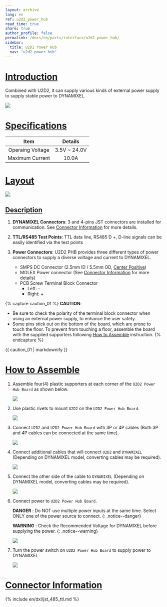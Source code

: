 ```yaml
---
layout: archive
lang: en
ref: u2d2_power_hub
read_time: true
share: true
author_profile: false
permalink: /docs/en/parts/interface/u2d2_power_hub/
sidebar:
  title: U2D2 Power Hub
  nav: "u2d2_power_hub"
---
```


# [Introduction](#introduction)
Combined with U2D2, it can supply various kinds of external power supply to supply stable power to DYNAMIXEL.

![](/assets/images/parts/interface/u2d2_power_hub/product_image.png)

# [Specifications](#specifications)

|       Item       |   Details    |
|:----------------:|:------------:|
| Operaing Voltage | 3.5V ~ 24.0V |
| Maximum Current  |    10.0A     |

# [Layout](#layout)

![](/assets/images/parts/interface/u2d2_power_hub/layout.png)

## [Description](#description)

1. **DYNAMIXEL Connectors**: 3 and 4-pins JST connectors are installed for communication. See [Connector Information](#connector-information) for more details.

2. **TTL/RS485 Test Points**: TTL data line, RS485 D +, D-line signals can be easily identified via the test points

3. **Power Connectors**: U2D2 PHB provides three different types of power connectors to supply a diverse voltage and current to DYNAMIXEL. 
    - SMPS DC Connector (2.5mm ID / 5.5mm OD, [Center Positive](https://en.wikipedia.org/wiki/Polarity_symbols))
    - MOLEX Power connector (See [Connector Information](#connector-information) for more details)
    - PCB Screw Terminal Block Connector
      - Left: -
      - Right: +

{% capture caution_01 %}
**CAUTION**: 
- Be sure to check the polarity of the terminal block connector when using an external power supply, to enhance the user safety.
- Some pins stick out on the bottom of the board, which are prone to touch the floor. To prevent from touching a floor, assemble the board with the supplied supporters following [How to Assemble](#how-to-assemble) instruction.
{% endcapture %}
<div class="notice--warning">{{ caution_01 | markdownify }}</div>

# [How to Assemble](#how-to-assemble)

1. Assemble four(4) plastic supporters at each corner of the `U2D2 Power Hub Board` as shown below.  

    ![](/assets/images/parts/interface/u2d2_power_hub/u2d2_phb_06.jpg)

2. Use plastic rivets to mount `U2D2` on the `U2D2 Power Hub Board`.

    ![](/assets/images/parts/interface/u2d2_power_hub/u2d2_phb_07.jpg)

3. Connect `U2D2` and `U2D2 Power Hub Board` with 3P or 4P cables (Both 3P and 4P cables can be connected at the same time).

    ![](/assets/images/parts/interface/u2d2_power_hub/u2d2_phb_03.jpg)

4. Connect additional cables that will connect `U2D2` and `DYNAMIXEL` (Depending on DYNAMIXEL model, converting cables may be required).

    ![](/assets/images/parts/interface/u2d2_power_hub/u2d2_phb_04.jpg)

5. Connect the other side of the cable to `DYNAMIXEL` (Depending on DYNAMIXEL model, converting cables may be required).

    ![](/assets/images/parts/interface/u2d2_power_hub/u2d2_phb_05.jpg)

6. Connect power to `U2D2 Power Hub Board`.

    **DANGER** : Do NOT use multiple power inputs at the same time. Select ONLY one of the power source to connect.
    {: .notice--danger}

    **WARNING** : Check the Recommended Voltage for DYNAMIXEL before supplying the power.
    {: .notice--warning}

    ![](/assets/images/parts/interface/u2d2_power_hub/u2d2_phb_01.jpg)

7. Turn the power switch on `U2D2 Power Hub Board` to supply power to DYNAMIXEL

    ![](/assets/images/parts/interface/u2d2_power_hub/u2d2_phb_08.jpg)

# [Connector Information](#connector-information)
    
{% include en/dxl/jst_485_ttl.md %}
